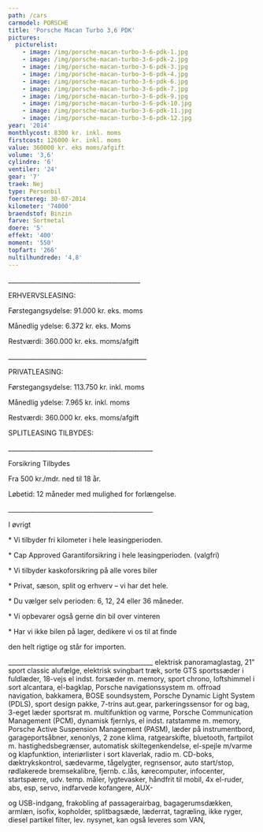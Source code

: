 ```yaml
---
path: /cars
carmodel: PORSCHE
title: 'Porsche Macan Turbo 3,6 PDK'
pictures:
  picturelist:
    - image: /img/porsche-macan-turbo-3-6-pdk-1.jpg
    - image: /img/porsche-macan-turbo-3-6-pdk-2.jpg
    - image: /img/porsche-macan-turbo-3-6-pdk-3.jpg
    - image: /img/porsche-macan-turbo-3-6-pdk-4.jpg
    - image: /img/porsche-macan-turbo-3-6-pdk-6.jpg
    - image: /img/porsche-macan-turbo-3-6-pdk-7.jpg
    - image: /img/porsche-macan-turbo-3-6-pdk-9.jpg
    - image: /img/porsche-macan-turbo-3-6-pdk-10.jpg
    - image: /img/porsche-macan-turbo-3-6-pdk-11.jpg
    - image: /img/porsche-macan-turbo-3-6-pdk-12.jpg
year: '2014'
monthlycost: 8300 kr. inkl. moms
firstcost: 126000 kr. inkl. moms
value: 360000 kr. eks moms/afgift
volume: '3,6'
cylindre: '6'
ventiler: '24'
gear: '7'
traek: Nej
type: Personbil
foerstereg: 30-07-2014
kilometer: '74000'
braendstof: Binzin
farve: Sortmetal
doere: '5'
effekt: '400'
moment: '550'
topfart: '266'
nultilhundrede: '4,8'
---
```

\_\_\_\_\_\_\_\_\_\_\_\_\_\_\_\_\_\_\_\_\_\_\_\_\_\_\_\_\_\_\_\_\_\_\_\_\_\_\_\_\_\_

ERHVERVSLEASING:

Førstegangsydelse: 91.000 kr. eks. moms

Månedlig ydelse: 6.372 kr. eks. Moms

Restværdi: 360.000 kr. eks. moms/afgift

\_\_\_\_\_\_\_\_\_\_\_\_\_\_\_\_\_\_\_\_\_\_\_\_\_\_\_\_\_\_\_\_\_\_\_\_\_\_\_\_\_\_\_\_

PRIVATLEASING:

Førstegangsydelse: 113.750 kr. inkl. moms

Månedlig ydelse: 7.965 kr. inkl. moms

Restværdi: 360.000 kr. eks. moms/afgift



SPLITLEASING TILBYDES:

\_\_\_\_\_\_\_\_\_\_\_\_\_\_\_\_\_\_\_\_\_\_\_\_\_\_\_\_\_\_\_\_\_\_\_\_\_\_\_\_\_\_\_\_\_\_



Forsikring Tilbydes

Fra 500 kr./mdr. ned til 18 år. 

Løbetid: 12 måneder med mulighed for forlængelse.

\_\_\_\_\_\_\_\_\_\_\_\_\_\_\_\_\_\_\_\_\_\_\_\_\_\_\_\_\_\_\_\_\_\_\_\_\_\_\_\_\_\_\_\_\_\_



I øvrigt

\* Vi tilbyder fri kilometer i hele leasingperioden.

\* Cap Approved Garantiforsikring i hele leasingperioden. (valgfri)

\* Vi tilbyder kaskoforsikring på alle vores biler

\* Privat, sæson, split og erhverv – vi har det hele.

\* Du vælger selv perioden: 6, 12, 24 eller 36 måneder.

\* Vi opbevarer også gerne din bil over vinteren

\* Har vi ikke bilen på lager, dedikere vi os til at finde 

den helt rigtige og står for importen.

\_\_\_\_\_\_\_\_\_\_\_\_\_\_\_\_\_\_\_\_\_\_\_\_\_\_\_\_\_\_\_\_\_\_\_\_\_\_\_\_\_\_\_\_\_\_	elektrisk panoramaglastag, 21" sport classic alufælge, elektrisk svingbart træk, sorte GTS sportssæder i fuldlæder, 18-vejs el indst. forsæder m. memory, sport chrono, loftshimmel i sort alcantara, el-bagklap, Porsche navigationssystem m. offroad navigation, bakkamera, BOSE soundsystem, Porsche Dynamic Light System (PDLS), sport design pakke, 7-trins aut.gear, parkeringssensor for og bag, 3-eget læder sportsrat m. multifunktion og varme, Porsche Communication Management (PCM), dynamisk fjernlys, el indst. ratstamme m. memory, Porsche Active Suspension Management (PASM), læder på instrumentbord, garageportsåbner, xenonlys, 2 zone klima, ratgearskifte, bluetooth, fartpilot m. hastighedsbegrænser, automatisk skiltegenkendelse, el-spejle m/varme og klapfunktion, interiørlister i sort klaverlak, radio m. CD-boks, dæktrykskontrol, sædevarme, tågelygter, regnsensor, auto start/stop, rødlakerede bremsekalibre, fjernb. c.lås, kørecomputer, infocenter, startspærre, udv. temp. måler, lygtevasker, håndfrit til mobil, 4x el-ruder, abs, esp, servo, indfarvede kofangere, AUX-

og USB-indgang, frakobling af passagerairbag, bagagerumsdækken, armlæn, isofix, kopholder, splitbagsæde, læderrat, tagræling, ikke ryger, diesel partikel filter, lev. nysynet, kan også leveres som VAN,
